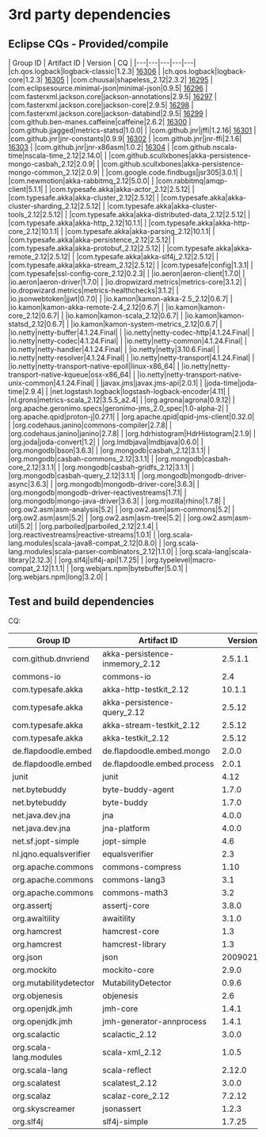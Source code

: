 # 3rd party dependencies

## Eclipse CQs - Provided/compile

| Group ID  | Artifact ID  | Version  | CQ  |
|---|---|---|---|---|
|ch.qos.logback|logback-classic|1.2.3| [16306](https://dev.eclipse.org/ipzilla/show_bug.cgi?id=16306) |
|ch.qos.logback|logback-core|1.2.3| [16305](https://dev.eclipse.org/ipzilla/show_bug.cgi?id=16305) |
|com.chuusai|shapeless_2.12|2.3.2| [16295](https://dev.eclipse.org/ipzilla/show_bug.cgi?id=16295) |
|com.eclipsesource.minimal-json|minimal-json|0.9.5| [16296](https://dev.eclipse.org/ipzilla/show_bug.cgi?id=16296) |
|com.fasterxml.jackson.core|jackson-annotations|2.9.5| [16297](https://dev.eclipse.org/ipzilla/show_bug.cgi?id=16297) |
|com.fasterxml.jackson.core|jackson-core|2.9.5| [16298](https://dev.eclipse.org/ipzilla/show_bug.cgi?id=16298) |
|com.fasterxml.jackson.core|jackson-databind|2.9.5| [16299](https://dev.eclipse.org/ipzilla/show_bug.cgi?id=16299) |
|com.github.ben-manes.caffeine|caffeine|2.6.2| [16300](https://dev.eclipse.org/ipzilla/show_bug.cgi?id=16300) |
|com.github.jjagged|metrics-statsd|1.0.0| []() |
|com.github.jnr|jffi|1.2.16| [16301](https://dev.eclipse.org/ipzilla/show_bug.cgi?id=16301) |
|com.github.jnr|jnr-constants|0.9.9| [16302](https://dev.eclipse.org/ipzilla/show_bug.cgi?id=16302) |
|com.github.jnr|jnr-ffi|2.1.6| [16303](https://dev.eclipse.org/ipzilla/show_bug.cgi?id=16303) |
|com.github.jnr|jnr-x86asm|1.0.2| [16304](https://dev.eclipse.org/ipzilla/show_bug.cgi?id=16304) |
|com.github.nscala-time|nscala-time_2.12|2.14.0| []() |
|com.github.scullxbones|akka-persistence-mongo-casbah_2.12|2.0.9| []() |
|com.github.scullxbones|akka-persistence-mongo-common_2.12|2.0.9| []() |
|com.google.code.findbugs|jsr305|3.0.1| []() |
|com.newmotion|akka-rabbitmq_2.12|5.0.0| []() |
|com.rabbitmq|amqp-client|5.1.1| []() |
|com.typesafe.akka|akka-actor_2.12|2.5.12| []() |
|com.typesafe.akka|akka-cluster_2.12|2.5.12| []() |
|com.typesafe.akka|akka-cluster-sharding_2.12|2.5.12| []() |
|com.typesafe.akka|akka-cluster-tools_2.12|2.5.12| []() |
|com.typesafe.akka|akka-distributed-data_2.12|2.5.12| []() |
|com.typesafe.akka|akka-http_2.12|10.1.1| []() |
|com.typesafe.akka|akka-http-core_2.12|10.1.1| []() |
|com.typesafe.akka|akka-parsing_2.12|10.1.1| []() |
|com.typesafe.akka|akka-persistence_2.12|2.5.12| []() |
|com.typesafe.akka|akka-protobuf_2.12|2.5.12| []() |
|com.typesafe.akka|akka-remote_2.12|2.5.12| []() |
|com.typesafe.akka|akka-slf4j_2.12|2.5.12| []() |
|com.typesafe.akka|akka-stream_2.12|2.5.12| []() |
|com.typesafe|config|1.3.1| []() |
|com.typesafe|ssl-config-core_2.12|0.2.3| []() |
|io.aeron|aeron-client|1.7.0| []() |
|io.aeron|aeron-driver|1.7.0| []() |
|io.dropwizard.metrics|metrics-core|3.1.2| []() |
|io.dropwizard.metrics|metrics-healthchecks|3.1.2| []() |
|io.jsonwebtoken|jjwt|0.7.0| []() |
|io.kamon|kamon-akka-2.5_2.12|0.6.7| []() |
|io.kamon|kamon-akka-remote-2.4_2.12|0.6.7| []() |
|io.kamon|kamon-core_2.12|0.6.7| []() |
|io.kamon|kamon-scala_2.12|0.6.7| []() |
|io.kamon|kamon-statsd_2.12|0.6.7| []() |
|io.kamon|kamon-system-metrics_2.12|0.6.7| []() |
|io.netty|netty-buffer|4.1.24.Final| []() |
|io.netty|netty-codec-http|4.1.24.Final| []() |
|io.netty|netty-codec|4.1.24.Final| []() |
|io.netty|netty-common|4.1.24.Final| []() |
|io.netty|netty-handler|4.1.24.Final| []() |
|io.netty|netty|3.10.6.Final| []() |
|io.netty|netty-resolver|4.1.24.Final| []() |
|io.netty|netty-transport|4.1.24.Final| []() |
|io.netty|netty-transport-native-epoll|linux-x86_64| []() |
|io.netty|netty-transport-native-kqueue|osx-x86_64| []() |
|io.netty|netty-transport-native-unix-common|4.1.24.Final| []() |
|javax.jms|javax.jms-api|2.0.1| []() |
|joda-time|joda-time|2.9.4| []() |
|net.logstash.logback|logstash-logback-encoder|4.11| []() |
|nl.grons|metrics-scala_2.12|3.5.5_a2.4| []() |
|org.agrona|agrona|0.9.12| []() |
|org.apache.geronimo.specs|geronimo-jms_2.0_spec|1.0-alpha-2| []() |
|org.apache.qpid|proton-j|0.27.1| []() |
|org.apache.qpid|qpid-jms-client|0.32.0| []() |
|org.codehaus.janino|commons-compiler|2.7.8| []() |
|org.codehaus.janino|janino|2.7.8| []() |
|org.hdrhistogram|HdrHistogram|2.1.9| []() |
|org.joda|joda-convert|1.2| []() |
|org.lmdbjava|lmdbjava|0.6.0| []() |
|org.mongodb|bson|3.6.3| []() |
|org.mongodb|casbah_2.12|3.1.1| []() |
|org.mongodb|casbah-commons_2.12|3.1.1| []() |
|org.mongodb|casbah-core_2.12|3.1.1| []() |
|org.mongodb|casbah-gridfs_2.12|3.1.1| []() |
|org.mongodb|casbah-query_2.12|3.1.1| []() |
|org.mongodb|mongodb-driver-async|3.6.3| []() |
|org.mongodb|mongodb-driver-core|3.6.3| []() |
|org.mongodb|mongodb-driver-reactivestreams|1.7.1| []() |
|org.mongodb|mongo-java-driver|3.6.3| []() |
|org.mozilla|rhino|1.7.8| []() |
|org.ow2.asm|asm-analysis|5.2| []() |
|org.ow2.asm|asm-commons|5.2| []() |
|org.ow2.asm|asm|5.2| []() |
|org.ow2.asm|asm-tree|5.2| []() |
|org.ow2.asm|asm-util|5.2| []() |
|org.parboiled|parboiled_2.12|2.1.4| []() |
|org.reactivestreams|reactive-streams|1.0.1| []() |
|org.scala-lang.modules|scala-java8-compat_2.12|0.8.0| []() |
|org.scala-lang.modules|scala-parser-combinators_2.12|1.1.0| []() |
|org.scala-lang|scala-library|2.12.3| []() |
|org.slf4j|slf4j-api|1.7.25| []() |
|org.typelevel|macro-compat_2.12|1.1.1| []() |
|org.webjars.npm|bytebuffer|5.0.1| []() |
|org.webjars.npm|long|3.2.0| []() |

## Test and build dependencies

CQ: 

| Group ID  | Artifact ID  | Version  |
|---|---|---|
|com.github.dnvriend|akka-persistence-inmemory_2.12|2.5.1.1|
|commons-io|commons-io|2.4|
|com.typesafe.akka|akka-http-testkit_2.12|10.1.1|
|com.typesafe.akka|akka-persistence-query_2.12|2.5.12|
|com.typesafe.akka|akka-stream-testkit_2.12|2.5.12|
|com.typesafe.akka|akka-testkit_2.12|2.5.12|
|de.flapdoodle.embed|de.flapdoodle.embed.mongo|2.0.0|
|de.flapdoodle.embed|de.flapdoodle.embed.process|2.0.1|
|junit|junit|4.12|
|net.bytebuddy|byte-buddy-agent|1.7.0|
|net.bytebuddy|byte-buddy|1.7.0|
|net.java.dev.jna|jna|4.0.0|
|net.java.dev.jna|jna-platform|4.0.0|
|net.sf.jopt-simple|jopt-simple|4.6|
|nl.jqno.equalsverifier|equalsverifier|2.3|
|org.apache.commons|commons-compress|1.10|
|org.apache.commons|commons-lang3|3.1|
|org.apache.commons|commons-math3|3.2|
|org.assertj|assertj-core|3.8.0|
|org.awaitility|awaitility|3.1.0|
|org.hamcrest|hamcrest-core|1.3|
|org.hamcrest|hamcrest-library|1.3|
|org.json|json|20090211|
|org.mockito|mockito-core|2.9.0|
|org.mutabilitydetector|MutabilityDetector|0.9.6|
|org.objenesis|objenesis|2.6|
|org.openjdk.jmh|jmh-core|1.4.1|
|org.openjdk.jmh|jmh-generator-annprocess|1.4.1|
|org.scalactic|scalactic_2.12|3.0.0|
|org.scala-lang.modules|scala-xml_2.12|1.0.5|
|org.scala-lang|scala-reflect|2.12.0|
|org.scalatest|scalatest_2.12|3.0.0|
|org.scalaz|scalaz-core_2.12|7.2.12|
|org.skyscreamer|jsonassert|1.2.3|
|org.slf4j|slf4j-simple|1.7.25|
